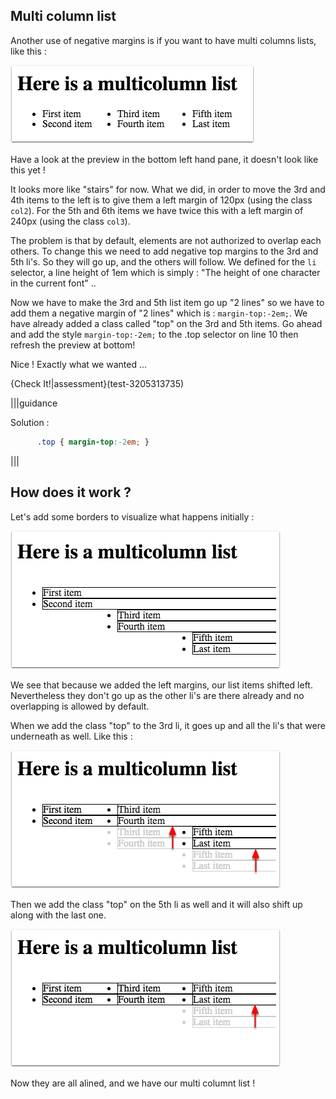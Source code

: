 ## Multi column list

Another use of negative margins is if you want to have multi columns lists, like this :

![](.guides/img/list-margin.png)

Have a look at the preview in the bottom left hand pane, it doesn't look like this yet !

It looks more like "stairs" for now. What we did, in order to move the 3rd and 4th items to the left is to give them a left margin of 120px (using the class `col2`). For the 5th and 6th items we have twice this with a left margin of 240px (using the class `col3`).

The problem is that by default, elements are not authorized to overlap each others.
To change this we need to add negative top margins to the 3rd and 5th li's. So they will go up, and the others will follow.
We defined for the `li` selector, a line height of 1em which is simply : "The height of one character in the current font" ..

Now we have to make the 3rd and 5th list item go up "2 lines" so we have to add them a negative margin of "2 lines" which is : `margin-top:-2em;`. We have already added a class called "top" on the 3rd and 5th items.
Go ahead and add the style `margin-top:-2em;` to the .top selector on line 10 then refresh the preview at bottom!

Nice ! Exactly what we wanted ...

{Check It!|assessment}(test-3205313735)

|||guidance

Solution :

```css
      .top { margin-top:-2em; }
```
|||

## How does it work ?

Let's add some borders to visualize what happens initially :

![](.guides/img/with-borders.png)

We see that because we added the left margins, our list items shifted left.
Nevertheless they don't go up as the other li's are there already and no overlapping is allowed by default.

When we add the class "top" to the 3rd li, it goes up and all the li's that were underneath as well. Like this :

![](.guides/img/first-up.png)

Then we add the class "top" on the 5th li as well and it will also shift up along with the last one.

![](.guides/img/second-up.png)

Now they are all alined, and we have our multi columnt list !